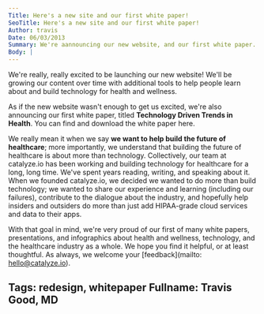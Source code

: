 ```yaml
---
Title: Here's a new site and our first white paper!
SeoTitle: Here's a new site and our first white paper!
Author: travis
Date: 06/03/2013
Summary: We're aannouncing our new website, and our first white paper.
Body: |
---
```

We're really, really excited to be launching our new website! We'll be growing our content over time with additional tools to help people learn about and build technology for health and wellness.

As if the new website wasn't enough to get us excited, we're also announcing our first white paper, titled **Technology Driven Trends in Health**. You can find and download the white paper here.

We really mean it when we say **we want to help build the future of healthcare**; more importantly, we understand that building the future of healthcare is about more than technology. Collectively, our team at catalyze.io has been working and building technology for healthcare for a long, long time. We've spent years reading, writing, and speaking about it. When we founded catalyze.io, we decided we wanted to do more than build technology; we wanted to share our experience and learning (including our failures), contribute to the dialogue about the industry, and hopefully help insiders and outsiders do more than just add HIPAA-grade cloud services and data to their apps.

With that goal in mind, we're very proud of our first of many white papers, presentations, and infographics about health and wellness, technology, and the healthcare industry as a whole. We hope you find it helpful, or at least thoughtful. As always, we welcome your [feedback](mailto: hello@catalyze.io).

Tags: redesign, whitepaper
Fullname: Travis Good, MD
---
